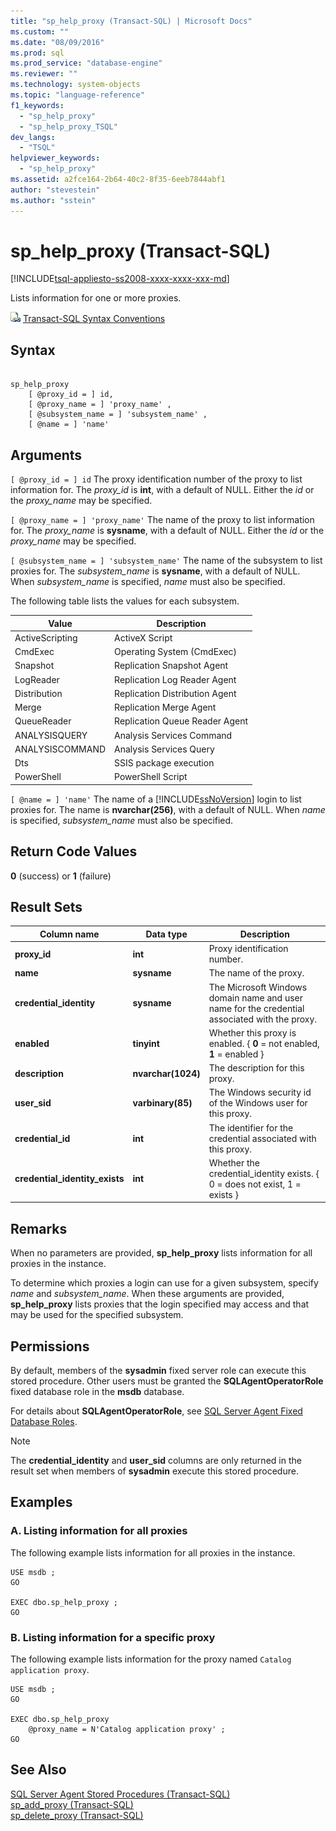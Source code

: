 ```yaml
---
title: "sp_help_proxy (Transact-SQL) | Microsoft Docs"
ms.custom: ""
ms.date: "08/09/2016"
ms.prod: sql
ms.prod_service: "database-engine"
ms.reviewer: ""
ms.technology: system-objects
ms.topic: "language-reference"
f1_keywords: 
  - "sp_help_proxy"
  - "sp_help_proxy_TSQL"
dev_langs: 
  - "TSQL"
helpviewer_keywords: 
  - "sp_help_proxy"
ms.assetid: a2fce164-2b64-40c2-8f35-6eeb7844abf1
author: "stevestein"
ms.author: "sstein"
---
```

# sp_help_proxy (Transact-SQL)
[!INCLUDE[tsql-appliesto-ss2008-xxxx-xxxx-xxx-md](../../includes/tsql-appliesto-ss2008-xxxx-xxxx-xxx-md.md)]

  Lists information for one or more proxies.  
  
 ![Topic link icon](../../database-engine/configure-windows/media/topic-link.gif "Topic link icon") [Transact-SQL Syntax Conventions](../../t-sql/language-elements/transact-sql-syntax-conventions-transact-sql.md)  
  
## Syntax  
  
```  
  
sp_help_proxy   
    [ @proxy_id = ] id,  
    [ @proxy_name = ] 'proxy_name' ,  
    [ @subsystem_name = ] 'subsystem_name' ,  
    [ @name = ] 'name'  
```  
  
## Arguments  
`[ @proxy_id = ] id`
 The proxy identification number of the proxy to list information for. The *proxy_id* is **int**, with a default of NULL. Either the *id* or the *proxy_name* may be specified.  
  
`[ @proxy_name = ] 'proxy_name'`
 The name of the proxy to list information for. The *proxy_name* is **sysname**, with a default of NULL. Either the *id* or the *proxy_name* may be specified.  
  
`[ @subsystem_name = ] 'subsystem_name'`
 The name of the subsystem to list proxies for. The *subsystem_name* is **sysname**, with a default of NULL. When *subsystem_name* is specified, *name* must also be specified.  
  
 The following table lists the values for each subsystem.  
  
|Value|Description|  
|-----------|-----------------|  
|ActiveScripting|ActiveX Script|  
|CmdExec|Operating System (CmdExec)|  
|Snapshot|Replication Snapshot Agent|  
|LogReader|Replication Log Reader Agent|  
|Distribution|Replication  Distribution Agent|  
|Merge|Replication Merge Agent|  
|QueueReader|Replication Queue Reader Agent|  
|ANALYSISQUERY|Analysis Services Command|  
|ANALYSISCOMMAND|Analysis Services Query|  
|Dts|SSIS package execution|  
|PowerShell|PowerShell Script|  
  
`[ @name = ] 'name'`
 The name of a [!INCLUDE[ssNoVersion](../../includes/ssnoversion-md.md)] login to list proxies for. The name is **nvarchar(256)**, with a default of NULL. When *name* is specified, *subsystem_name* must also be specified.  
  
## Return Code Values  
 **0** (success) or **1** (failure)  
  
## Result Sets  
  
|Column name|Data type|Description|  
|-----------------|---------------|-----------------|  
|**proxy_id**|**int**|Proxy identification number.|  
|**name**|**sysname**|The name of the proxy.|  
|**credential_identity**|**sysname**|The Microsoft Windows domain name and user name for the credential associated with the proxy.|  
|**enabled**|**tinyint**|Whether this proxy is enabled. { **0** = not enabled, **1** = enabled }|  
|**description**|**nvarchar(1024)**|The description for this proxy.|  
|**user_sid**|**varbinary(85)**|The Windows security id of the Windows user for this proxy.|  
|**credential_id**|**int**|The identifier for the credential associated with this proxy.|  
|**credential_identity_exists**|**int**|Whether the credential_identity exists. { 0 = does not exist, 1 = exists }|  
  
## Remarks  
 When no parameters are provided, **sp_help_proxy** lists information for all proxies in the instance.  
  
 To determine which proxies a login can use for a given subsystem, specify *name* and *subsystem_name*. When these arguments are provided, **sp_help_proxy** lists proxies that the login specified may access and that may be used for the specified subsystem.  
  
## Permissions  
 By default, members of the **sysadmin** fixed server role can execute this stored procedure. Other users must be granted the **SQLAgentOperatorRole** fixed database role in the **msdb** database.  
  
 For details about **SQLAgentOperatorRole**, see [SQL Server Agent Fixed Database Roles](../../ssms/agent/sql-server-agent-fixed-database-roles.md).  
  
> [!NOTE]  
>  The **credential_identity** and **user_sid** columns are only returned in the result set when members of **sysadmin** execute this stored procedure.  
  
## Examples  
  
### A. Listing information for all proxies  
 The following example lists information for all proxies in the instance.  
  
```  
USE msdb ;  
GO  
  
EXEC dbo.sp_help_proxy ;  
GO  
```  
  
### B. Listing information for a specific proxy  
 The following example lists information for the proxy named `Catalog application proxy`.  
  
```  
USE msdb ;  
GO  
  
EXEC dbo.sp_help_proxy  
    @proxy_name = N'Catalog application proxy' ;  
GO  
```  
  
## See Also  
 [SQL Server Agent Stored Procedures &#40;Transact-SQL&#41;](../../relational-databases/system-stored-procedures/sql-server-agent-stored-procedures-transact-sql.md)   
 [sp_add_proxy &#40;Transact-SQL&#41;](../../relational-databases/system-stored-procedures/sp-add-proxy-transact-sql.md)   
 [sp_delete_proxy &#40;Transact-SQL&#41;](../../relational-databases/system-stored-procedures/sp-delete-proxy-transact-sql.md)  
  
  
